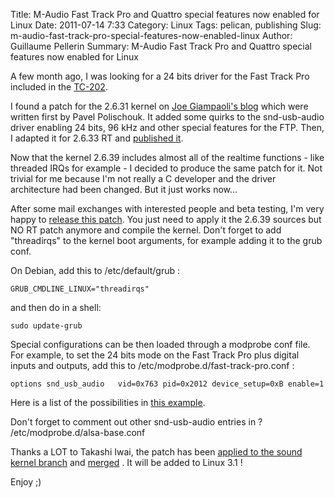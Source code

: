 Title: M-Audio Fast Track Pro and Quattro special features now enabled for Linux
Date: 2011-07-14 7:33
Category: Linux
Tags: pelican, publishing
Slug: m-audio-fast-track-pro-special-features-now-enabled-linux
Author: Guillaume Pellerin
Summary: M-Audio Fast Track Pro and Quattro special features now enabled for Linux


A few month ago, I was looking for a 24 bits driver for the Fast Track Pro included in the [TC-202](http://parisson.com/products/tc-202-case-1/).

I found a patch for the 2.6.31 kernel on [Joe Giampaoli's blog](http://joegiampaoli.blogspot.com/2011/06/m-audio-fast-track-pro-for-debian-linux.html)  which were written first by Pavel Polischouk. It added some quirks to the snd-usb-audio driver enabling 24 bits, 96 kHz and other special features for the FTP. Then, I adapted it for 2.6.33 RT and [published it](http://files.parisson.com/debian/usbaudio-ftp-2.6.33.7-yomguy.patch).

Now that the kernel 2.6.39 includes almost all of the realtime functions - like threaded IRQs for example - I decided to produce the same patch for it. Not trivial for me because I'm not really a C developer and the driver architecture had been changed. But it just works now...

After some mail exchanges with interested people and beta testing, I'm very happy to [release this patch](http://files.parisson.com/debian/snd-usb-audio-FTP-2.6.39-yomguy-04.patch). You just need to apply it the 2.6.39 sources but NO RT patch anymore and compile the kernel. Don't forget to add "threadirqs" to the kernel boot arguments, for example adding it to the grub conf.

On Debian, add this to /etc/default/grub :

```
GRUB_CMDLINE_LINUX="threadirqs"
```

and then do in a shell:

```
sudo update-grub
```

Special configurations can be then loaded through a modprobe conf file. For example, to set the 24 bits mode on the Fast Track Pro plus digital inputs and outputs, add this to /etc/modprobe.d/fast-track-pro.conf :

```
options snd_usb_audio   vid=0x763 pid=0x2012 device_setup=0xB enable=1
```

Here is a list of the possibilities in [this example](http://files.parisson.com/debian/fast-track-pro.conf).

Don't forget to comment out other snd-usb-audio entries in ? /etc/modprobe.d/alsa-base.conf

Thanks a LOT to Takashi Iwai, the patch has been [applied to the sound kernel branch](http://git.kernel.org/?p=linux/kernel/git/tiwai/sound-2.6.git;a=commitdiff;h=0f5733b0c883158b13366ae34b5e4bd52a1ac346;hp=3101ba035ca9ba92f6cec7fd37348646b7a5cb61) and [merged](http://git.kernel.org/?p=linux/kernel/git/tiwai/sound-2.6.git;a=commitdiff;h=02e5fbf622aabf68bdc02282a17a3aeed054237a) . It will be added to Linux 3.1 !

Enjoy ;)
